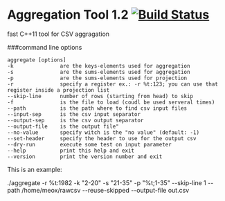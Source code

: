 # Aggregation Tool 1.2   [![Build Status](https://travis-ci.org/meox/aggregate.svg?branch=master)](https://travis-ci.org/meox/aggregate)
fast C++11 tool for CSV aggragation

###command line options
```
aggregate [options]
-k               are the keys-elements used for aggregation
-s               are the sums-elements used for aggregation
-p               are the sums-elements used for projection
-r               specify a register ex.: -r %t:123; you can use that register inside a projection list
--skip-line      number of rows (starting from head) to skip
-f               is the file to load (coudl be used serveral times)
--path           is the path where to find csv input files
--input-sep      is the csv input separator
--output-sep     is the csv output separator
--output-file    is the output file"
--no-value       specify witch is the "no value" (default: -1)
--set-header     specify the header to use for the output csv
--dry-run        execute some test on input parameter
--help           print this help and exit
--version        print the version number and exit
```

This is an example:

./aggregate -r %t:1982 -k "2-20" -s "21-35" -p "%t;1-35" --skip-line 1 --path /home/meox/rawcsv --reuse-skipped --output-file out.csv

